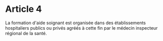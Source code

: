# Article 4

La formation d'aide soignant est organisée dans des établissements hospitaliers publics ou privés agréés à cette fin par le médecin inspecteur régional de la santé.
